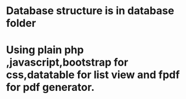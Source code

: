 # Database structure is in database folder
# Using plain php ,javascript,bootstrap for css,datatable for list view and fpdf for pdf generator.
